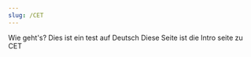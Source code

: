 ```yaml
---
slug: /CET
---
```


Wie geht's?
Dies ist ein test auf Deutsch
Diese Seite ist die Intro seite zu CET